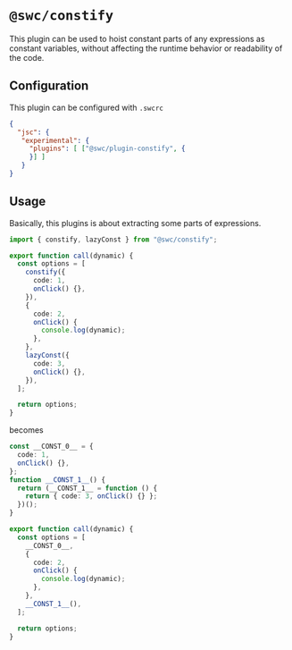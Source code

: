 # `@swc/constify`

This plugin can be used to hoist constant parts of any expressions as constant variables, without affecting the runtime behavior or readability of the code.

## Configuration

This plugin can be configured with `.swcrc`

```json
{
  "jsc": {
   "experimental": {
     "plugins": [ ["@swc/plugin-constify", {
     }] ]
   }
}
```

## Usage

Basically, this plugins is about extracting some parts of expressions.

```ts
import { constify, lazyConst } from "@swc/constify";

export function call(dynamic) {
  const options = [
    constify({
      code: 1,
      onClick() {},
    }),
    {
      code: 2,
      onClick() {
        console.log(dynamic);
      },
    },
    lazyConst({
      code: 3,
      onClick() {},
    }),
  ];

  return options;
}
```

becomes

```ts
const __CONST_0__ = {
  code: 1,
  onClick() {},
};
function __CONST_1__() {
  return (__CONST_1__ = function () {
    return { code: 3, onClick() {} };
  })();
}

export function call(dynamic) {
  const options = [
    __CONST_0__,
    {
      code: 2,
      onClick() {
        console.log(dynamic);
      },
    },
    __CONST_1__(),
  ];

  return options;
}
```
